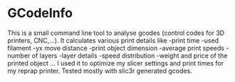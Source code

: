 GCodeInfo
=========

 This is a small command line tool to analyse gcodes (control codes for 3D printers, CNC,...). It calculates various print details like -print time -used filament -yx move distance -print object dimension -average print speeds -number of layers -layer details -speed distribution -weight and price of the printed object ...  I used it to optimize my slicer settings and print times for my reprap printer. Tested mostly with slic3r generated gcodes.